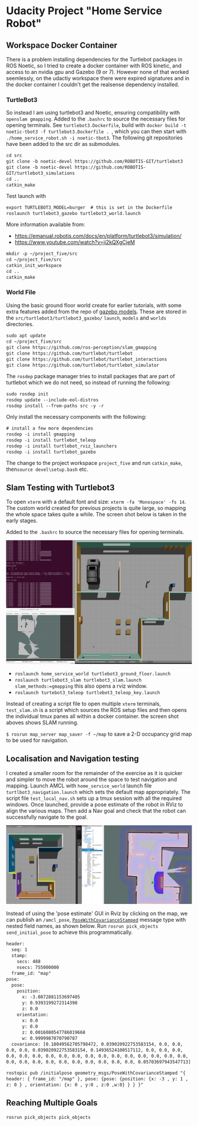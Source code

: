 # Udacity Project "Home Service Robot"

## Workspace Docker Container
There is a problem installing dependencies for the Turtlebot packages in ROS Noetic, so I tried to create a docker container with ROS kinetic, and access to an nvidia gpu and Gazebo (9 or 7). However none of that worked seemlessly, on the udactiy workspace there were expired signatures and in the docker container I couldn't get the realsense dependency installed.  

### TurtleBot3
So instead I am using turtlebot3 and Noetic, ensuring compatibility with `openslam gmapping`.  Added to the `.bashrc` to source the necessary files for opening terminals.  See `turtlebot3.Dockerfile`, build with `docker build -t noetic-tbot3 -f turtlebot3.Dockerfile . `, which you can then start with `./home_service_robot.sh -i noetic-tbot3`.   The following git repositories have been added to the src dir as submodules.

```
cd src
git clone -b noetic-devel https://github.com/ROBOTIS-GIT/turtlebot3
git clone -b noetic-devel https://github.com/ROBOTIS-GIT/turtlebot3_simulations
cd ..
catkin_make
```
Test launch with 
```
export TURTLEBOT3_MODEL=burger  # this is set in the Dockerfile
roslaunch turtlebot3_gazebo turtlebot3_world.launch
```

More information available from:
* https://emanual.robotis.com/docs/en/platform/turtlebot3/simulation/
* https://www.youtube.com/watch?v=ji2kQXgCjeM


```
mkdir -p ~/project_five/src
cd ~/project_five/src
catkin_init_workspace
cd ..
catkin_make
```

### World File
Using the basic ground floor world create for earlier tutorials, with some extra features added from the repo of [gazebo models](https://github.com/osrf/gazebo_models).  These are stored in the  `src/turtlebot3/turtlebot3_gazebo/` `launch`, `models` and `worlds` directories.

```
sudo apt update
cd ~/project_five/src
git clone https://github.com/ros-perception/slam_gmapping
git clone https://github.com/turtlebot/turtlebot
git clone https://github.com/turtlebot/turtlebot_interactions
git clone https://github.com/turtlebot/turtlebot_simulator

```
The `rosdep` package manager tries to install packages that are part of turtlebot which we do not need, so instead of running the following:
```
sudo rosdep init
rosdep update --include-eol-distros
rosdep install --from-paths src -y -r
```
Only install the necessary components with the following:
```
# install a few more dependencies
rosdep -i install gmapping
rosdep -i install turtlebot_teleop
rosdep -i install turtlebot_rviz_launchers
rosdep -i install turtlebot_gazebo
``` 
The change to the project workspace `project_five` and run `catkin_make`, then`source devel\setup.bash` etc.

## Slam Testing with Turtlebot3

To open `xterm` with a default font and size: `xterm -fa 'Monospace' -fs 14`. The custom world created for previous projects is quite large, so mapping the whole space takes quite a while.  The screen shot below is taken in the early stages. 

Added to the `.bashrc` to source the necessary files for opening terminals.

![](screen-shots/testing_slam_turtlebot3.png)

* `roslaunch home_service_world turtlebot3_ground_floor.launch `
* `roslaunch turtlebot3_slam turtlebot3_slam.launch slam_methods:=gmapping` this also opens a rviz window.
* `roslaunch turtebot3_teleop turtlebot3_teleop_key.launch`

Instead of creating a script file to open multiple `xterm` terminals, `test_slam.sh` is a script which  sources the ROS setup files and then opens the individual tmux panes all within a docker container.  the screen shot aboves shows SLAM running.



`$ rosrun map_server map_saver -f ~/map` to save a 2-D occupancy grid map to be used for navigation.

##  Localisation and Navigation testing

I created a smaller room for the remainder of the exercise as it is quicker and simpler to move the robot around the space to test navigation and mapping.  Launch AMCL with `home_service_world` launch file `turtlbot3_navigation.launch` which sets the default map appropriately.  The script file `test_local_nav.sh` sets up a tmux session with all the required windows. Once launched, provide a pose estimate of the robot in RViz to align the various maps.  Then add a Nav goal and check that the robot can successfully navigate to the goal.

![Screen shot showing localisation and goal navigation using the ROS Navigation Stack.](screen-shots/testing_goal_nav.png)

Instead of using the 'pose estimate' GUI in Rviz by clicking on the map, we can publish an `/amcl_pose`,  [`PoseWithCovarianceStamped`](http://docs.ros.org/en/noetic/api/geometry_msgs/html/msg/PoseWithCovarianceStamped.html) message type with nested field names, as shown below.  Run `rosrun pick_objects send_initial_pose` to achieve this programmatically.

```
header: 
  seq: 1
  stamp: 
    secs: 488
    nsecs: 755000000
  frame_id: "map"
pose: 
  pose: 
    position: 
      x: -3.0872881153697405
      y: 0.9393199272314398
      z: 0.0
    orientation: 
      x: 0.0
      y: 0.0
      z: 0.0016080547786019668
      w: 0.9999987070790787
  covariance: [0.18049562705798472, 0.039020922753583154, 0.0, 0.0, 0.0, 0.0, 0.039020922753583154, 0.14936524100517112, 0.0, 0.0, 0.0, 0.0, 0.0, 0.0, 0.0, 0.0, 0.0, 0.0, 0.0, 0.0, 0.0, 0.0, 0.0, 0.0, 0.0, 0.0, 0.0, 0.0, 0.0, 0.0, 0.0, 0.0, 0.0, 0.0, 0.0, 0.05703697943547713]

```

```
rostopic pub /initialpose geometry_msgs/PoseWithCovarianceStamped "{ header: { frame_id: "/map" }, pose: {pose: {position: {x: -3 , y: 1 , z: 0 } , orientation: {x: 0 , y:0 , z:0 ,w:0} } } }"
```


## Reaching Multiple Goals
`rosrun pick_objects pick_objects`
